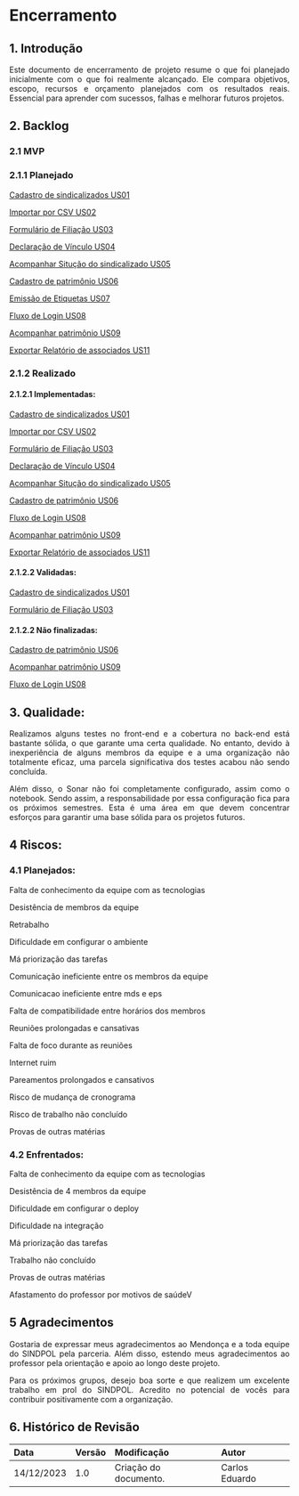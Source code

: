 # Encerramento
<style>body {text-align: justify}</style>

## 1. Introdução

Este documento de encerramento de projeto resume o que foi planejado inicialmente com o que foi realmente alcançado. Ele compara objetivos, escopo, recursos e orçamento planejados com os resultados reais. Essencial para aprender com sucessos, falhas e melhorar futuros projetos.

## 2. Backlog
### 2.1 MVP
### 2.1.1 Planejado

[Cadastro de sindicalizados US01](https://github.com/fga-eps-mds/2023.2-SINDPOL-DOC/issues/36)

[Importar por CSV US02](https://github.com/fga-eps-mds/2023.2-SINDPOL-DOC/issues/37)

[Formulário de Filiação US03](https://github.com/fga-eps-mds/2023.2-SINDPOL-DOC/issues/38)

[Declaração de Vínculo US04](https://github.com/fga-eps-mds/2023.2-SINDPOL-DOC/issues/39)

[Acompanhar Situção do sindicalizado US05](https://github.com/fga-eps-mds/2023.2-SINDPOL-DOC/issues/40)

[Cadastro de patrimônio US06](https://github.com/fga-eps-mds/2023.2-SINDPOL-DOC/issues/41)

[Emissão de Etiquetas US07](https://github.com/fga-eps-mds/2023.2-SINDPOL-DOC/issues/42)

[Fluxo de Login US08](https://github.com/fga-eps-mds/2023.2-SINDPOL-DOC/issues/43)

[Acompanhar patrimônio US09](https://github.com/fga-eps-mds/2023.2-SINDPOL-DOC/issues/44)

[Exportar Relatório de associados US11](https://github.com/fga-eps-mds/2023.2-SINDPOL-DOC/issues/46)


### 2.1.2 Realizado

#### 2.1.2.1 Implementadas:

[Cadastro de sindicalizados US01](https://github.com/fga-eps-mds/2023.2-SINDPOL-DOC/issues/36)

[Importar por CSV US02](https://github.com/fga-eps-mds/2023.2-SINDPOL-DOC/issues/37)

[Formulário de Filiação US03](https://github.com/fga-eps-mds/2023.2-SINDPOL-DOC/issues/38)

[Declaração de Vínculo US04](https://github.com/fga-eps-mds/2023.2-SINDPOL-DOC/issues/39)

[Acompanhar Situção do sindicalizado US05](https://github.com/fga-eps-mds/2023.2-SINDPOL-DOC/issues/40)

[Cadastro de patrimônio US06](https://github.com/fga-eps-mds/2023.2-SINDPOL-DOC/issues/41)

[Fluxo de Login US08](https://github.com/fga-eps-mds/2023.2-SINDPOL-DOC/issues/43)

[Acompanhar patrimônio US09](https://github.com/fga-eps-mds/2023.2-SINDPOL-DOC/issues/44)

[Exportar Relatório de associados US11](https://github.com/fga-eps-mds/2023.2-SINDPOL-DOC/issues/46)

#### 2.1.2.2 Validadas:

[Cadastro de sindicalizados US01](https://github.com/fga-eps-mds/2023.2-SINDPOL-DOC/issues/36)

[Formulário de Filiação US03](https://github.com/fga-eps-mds/2023.2-SINDPOL-DOC/issues/38)

#### 2.1.2.2 Não finalizadas:

[Cadastro de patrimônio US06](https://github.com/fga-eps-mds/2023.2-SINDPOL-DOC/issues/41)

[Acompanhar patrimônio US09](https://github.com/fga-eps-mds/2023.2-SINDPOL-DOC/issues/44)

[Fluxo de Login US08](https://github.com/fga-eps-mds/2023.2-SINDPOL-DOC/issues/43)


## 3. Qualidade:

Realizamos alguns testes no front-end e a cobertura no back-end está bastante sólida, o que garante uma certa qualidade. No entanto, devido à inexperiência de alguns membros da equipe e a uma organização não totalmente eficaz, uma parcela significativa dos testes acabou não sendo concluída.

Além disso, o Sonar não foi completamente configurado, assim como o notebook. Sendo assim, a responsabilidade por essa configuração fica para os próximos semestres. Esta é uma área em que devem concentrar esforços para garantir uma base sólida para os projetos futuros.


## 4 Riscos:
### 4.1 Planejados:

Falta de conhecimento da equipe com as tecnologias

Desistência de membros da equipe

Retrabalho

Dificuldade em configurar o ambiente

Má priorização das tarefas

Comunicação ineficiente entre os membros da equipe

Comunicacao ineficiente entre mds e eps

Falta de compatibilidade entre horários dos membros

Reuniões prolongadas e cansativas

Falta de foco durante as reuniões

Internet ruim

Pareamentos prolongados e cansativos

Risco de mudança de cronograma

Risco de trabalho não concluído

Provas de outras matérias 

### 4.2 Enfrentados:

Falta de conhecimento da equipe com as tecnologias

Desistência de 4 membros da equipe

Dificuldade em configurar o deploy 

Dificuldade na integração

Má priorização das tarefas

Trabalho não concluído

Provas de outras matérias 

Afastamento do professor por motivos de saúdeV

## 5 Agradecimentos

Gostaria de expressar meus agradecimentos ao Mendonça e a toda equipe do SINDPOL pela parceria. Além disso, estendo meus agradecimentos ao professor pela orientação e apoio ao longo deste projeto.

Para os próximos grupos, desejo boa sorte e que realizem um excelente trabalho em prol do SINDPOL. Acredito no potencial de vocês para contribuir positivamente com a organização.

## 6. Histórico de Revisão
| Data       | Versão | Modificação                     | Autor        |
| :--------- | :----- | :------------------------------ | :----------- |
| 14/12/2023 | 1.0    | Criação do documento.           | Carlos Eduardo|







